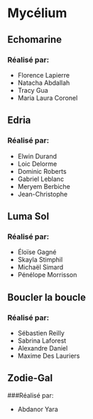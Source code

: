 # Mycélium

## Echomarine
### Réalisé par:
- Florence Lapierre
- Natacha Abdallah
- Tracy Gua
- Maria Laura Coronel

## Edria
### Réalisé par:
- Elwin Durand
- Loic Delorme
- Dominic Roberts
- Gabriel Leblanc
- Meryem Berbiche
- Jean-Christophe

## Luma Sol
### Réalisé par:
- Éloïse Gagné
- Skayla Stimphil
- Michaël Simard
- Pénélope Morrisson

## Boucler la boucle
### Réalisé par:
- Sébastien Reilly
- Sabrina Laforest
- Alexandre Daniel
- Maxime Des Lauriers

## Zodie-Gal
###Réalisé par:
- Abdanor Yara
